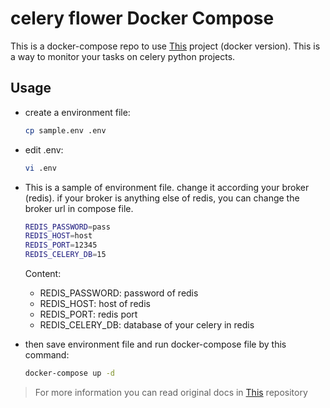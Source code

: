 # celery flower Docker Compose
 This is a docker-compose repo to use [This](https://github.com/mher/flower/tree/master) project (docker version). This is a way to monitor your tasks on celery python projects.
## Usage

  - create a environment file:

    ```bash
    cp sample.env .env
    ```



  - edit .env:
    ```bash
    vi .env
    ```
  - This is a sample of environment file. change it according your broker (redis). if your broker is anything else of redis, you can change the broker url in compose file.
    ```bash
    REDIS_PASSWORD=pass
    REDIS_HOST=host
    REDIS_PORT=12345
    REDIS_CELERY_DB=15
    ```
    Content:

    - REDIS_PASSWORD: password of redis
    - REDIS_HOST: host of redis
    - REDIS_PORT: redis port
    - REDIS_CELERY_DB: database of your celery in redis



  - then save environment file and run docker-compose file by this command:
    ```bash
    docker-compose up -d

    ```

>  For more information you can read original docs in [This](om/mher/flower/tree/master) repository
